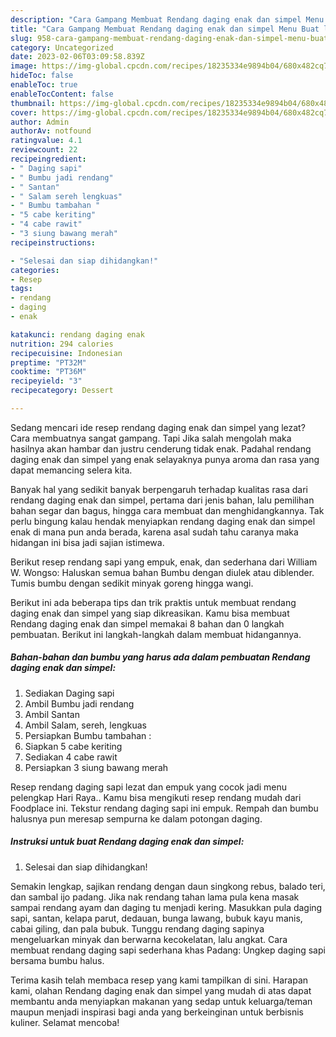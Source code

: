 ```yaml
---
description: "Cara Gampang Membuat Rendang daging enak dan simpel Menu Buat lebaran"
title: "Cara Gampang Membuat Rendang daging enak dan simpel Menu Buat lebaran"
slug: 958-cara-gampang-membuat-rendang-daging-enak-dan-simpel-menu-buat-lebaran
category: Uncategorized
date: 2023-02-06T03:09:58.839Z
image: https://img-global.cpcdn.com/recipes/18235334e9894b04/680x482cq70/rendang-daging-enak-dan-simpel-foto-resep-utama.jpg
hideToc: false
enableToc: true
enableTocContent: false
thumbnail: https://img-global.cpcdn.com/recipes/18235334e9894b04/680x482cq70/rendang-daging-enak-dan-simpel-foto-resep-utama.jpg
cover: https://img-global.cpcdn.com/recipes/18235334e9894b04/680x482cq70/rendang-daging-enak-dan-simpel-foto-resep-utama.jpg
author: Admin
authorAv: notfound
ratingvalue: 4.1
reviewcount: 22
recipeingredient:
- " Daging sapi"
- " Bumbu jadi rendang"
- " Santan"
- " Salam sereh lengkuas"
- " Bumbu tambahan "
- "5 cabe keriting"
- "4 cabe rawit"
- "3 siung bawang merah"
recipeinstructions:

- "Selesai dan siap dihidangkan!"
categories:
- Resep
tags:
- rendang
- daging
- enak

katakunci: rendang daging enak 
nutrition: 294 calories
recipecuisine: Indonesian
preptime: "PT32M"
cooktime: "PT36M"
recipeyield: "3"
recipecategory: Dessert

---
```



Sedang mencari ide resep rendang daging enak dan simpel yang lezat? Cara membuatnya sangat gampang. Tapi Jika salah mengolah maka hasilnya akan hambar dan justru cenderung tidak enak. Padahal rendang daging enak dan simpel yang enak selayaknya punya aroma dan rasa yang dapat memancing selera kita.


Banyak hal yang sedikit banyak berpengaruh terhadap kualitas rasa dari rendang daging enak dan simpel, pertama dari jenis bahan, lalu pemilihan bahan segar dan bagus, hingga cara membuat dan menghidangkannya. Tak perlu bingung kalau hendak menyiapkan rendang daging enak dan simpel enak di mana pun anda berada, karena asal sudah tahu caranya maka hidangan ini bisa jadi sajian istimewa.

Berikut resep rendang sapi yang empuk, enak, dan sederhana dari William W. Wongso: Haluskan semua bahan Bumbu dengan diulek atau diblender. Tumis bumbu dengan sedikit minyak goreng hingga wangi.


Berikut ini ada beberapa tips dan trik praktis untuk membuat rendang daging enak dan simpel yang siap dikreasikan. Kamu bisa membuat Rendang daging enak dan simpel memakai 8 bahan dan 0 langkah pembuatan. Berikut ini langkah-langkah dalam membuat hidangannya.

<!--inarticleads1-->

##### Bahan-bahan dan bumbu yang harus ada dalam pembuatan Rendang daging enak dan simpel:

1. Sediakan  Daging sapi
1. Ambil  Bumbu jadi rendang
1. Ambil  Santan
1. Ambil  Salam, sereh, lengkuas
1. Persiapkan  Bumbu tambahan :
1. Siapkan 5 cabe keriting
1. Sediakan 4 cabe rawit
1. Persiapkan 3 siung bawang merah


Resep rendang daging sapi lezat dan empuk yang cocok jadi menu pelengkap Hari Raya.. Kamu bisa mengikuti resep rendang mudah dari Foodplace ini. Tekstur rendang daging sapi ini empuk. Rempah dan bumbu halusnya pun meresap sempurna ke dalam potongan daging. 

<!--inarticleads2-->

##### Instruksi untuk buat Rendang daging enak dan simpel:


1. Selesai dan siap dihidangkan!

Semakin lengkap, sajikan rendang dengan daun singkong rebus, balado teri, dan sambal ijo padang. Jika nak rendang tahan lama pula kena masak sampai rendang ayam dan daging tu menjadi kering. Masukkan pula daging sapi, santan, kelapa parut, dedauan, bunga lawang, bubuk kayu manis, cabai giling, dan pala bubuk. Tunggu rendang daging sapinya mengeluarkan minyak dan berwarna kecokelatan, lalu angkat. Cara membuat rendang daging sapi sederhana khas Padang: Ungkep daging sapi bersama bumbu halus. 

Terima kasih telah membaca resep yang kami tampilkan di sini. Harapan kami, olahan Rendang daging enak dan simpel yang mudah di atas dapat membantu anda menyiapkan makanan yang sedap untuk keluarga/teman maupun menjadi inspirasi bagi anda yang berkeinginan untuk berbisnis kuliner. Selamat mencoba!
